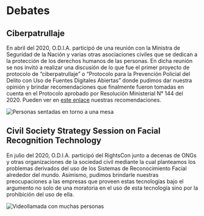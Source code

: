 # Debates

## Ciberpatrullaje

En abril del 2020, O.D.I.A. participó de una reunión con la Ministra de Seguridad de la Nación y varias otras asociaciones civiles que se dedican a la protección de los derechos humanos de las personas. En dicha reunión se nos invitó a realizar una discusión de lo que fue el primer proyecto de protocolo de “ciberpatrullaje” o “Protocolo para la Prevención Policial del Delito con Uso de Fuentes Digitales Abiertas” donde pudimos dar nuestra opinión y brindar recomendaciones que finalmente fueron tomadas en cuenta en el Protocolo aprobado por Resolución Ministerial N° 144 del 2020. Pueden ver en [este enlace](/static/documents/osint.pdf) nuestras recomendaciones.

![Personas sentadas en torno a una mesa](/static/images/ciberpatrullaje.jpeg)

## Civil Society Strategy Session on Facial Recognition Technology

En julio del 2020, O.D.I.A. participó del RightsCon junto a decenas de ONGs y otras organizaciones de la sociedad civil mediante la cual planteamos los problemas derivados del uso de los Sistemas de Reconocimiento Facial alrededor del mundo. Asimismo, pudimos brindarle nuestras preocupaciones a las empresas que proveen estas tecnologías bajo el argumento no solo de una moratoria en el uso de esta tecnología sino por la prohibición del uso de ella.

![Videollamada con muchas personas](/static/images/civilsocialstrategy.jpeg)
